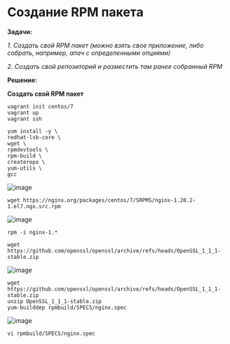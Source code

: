 # Создание RPM пакета

**Задачи:**

  *1. Создать свой RPM пакет (можно взять свое приложение, либо собрать, например,
апач с определенными опциями)*
  
  *2. Создать свой репозиторий и разместить там ранее собранный RPM*
   
**Решение:**

**Создать свой RPM пакет**

```
vagrant init centos/7
vagrant up
vagrant ssh
```

```
yum install -y \
redhat-lsb-core \
wget \
rpmdevtools \
rpm-build \
createrepo \
yum-utils \
gcc
```

![image](https://github.com/lettache/Otus-Administrator-Linux-Pro-Kryuchkov_VV/assets/84719218/eb91aeab-bb70-46de-8904-99cf3e8e7a16)

```
wget https://nginx.org/packages/centos/7/SRPMS/nginx-1.20.2-1.el7.ngx.src.rpm
```

![image](https://github.com/lettache/Otus-Administrator-Linux-Pro-Kryuchkov_VV/assets/84719218/25e186d5-d005-4236-918f-a4ae9d3bbad2)

```
rpm -i nginx-1.*
```

```
wget https://github.com/openssl/openssl/archive/refs/heads/OpenSSL_1_1_1-stable.zip
```

![image](https://github.com/lettache/Otus-Administrator-Linux-Pro-Kryuchkov_VV/assets/84719218/5cec2a67-0914-4e8a-ac3e-80d7f240ec0f)


```
wget https://github.com/openssl/openssl/archive/refs/heads/OpenSSL_1_1_1-stable.zip
unzip OpenSSL_1_1_1-stable.zip
yum-builddep rpmbuild/SPECS/nginx.spec
```

![image](https://github.com/lettache/Otus-Administrator-Linux-Pro-Kryuchkov_VV/assets/84719218/7297e03a-b30f-4cc2-8635-d9aecf17f212)

```
vi rpmbuild/SPECS/nginx.spec
```























